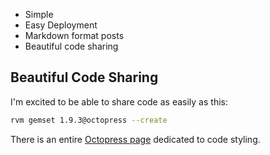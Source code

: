 * Simple
* Easy Deployment
* Markdown format posts
* Beautiful code sharing

## Beautiful Code Sharing

I'm excited to be able to share code as easily as this:

``` bash How To Create a RVM Gemset For A New Project
rvm gemset 1.9.3@octopress --create
```

There is an entire [Octopress page](http://octopress.org/docs/blogging/code/)
dedicated to code styling.

